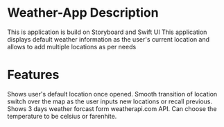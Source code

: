 # Weather-App Description
This is application is build on Storyboard and Swift UI
This application displays default weather information as the user's current location and allows to add multiple locations as per needs
# Features
Shows user's default location once opened.
Smooth transition of location switch over the map as the user inputs new locations or recall previous.
Shows 3 days weather forcast form weatherapi.com API.
Can choose the temperature to be celsius or farenhite. 
